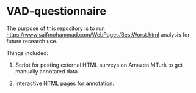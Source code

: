 # VAD-questionnaire
The purpose of this repository is to run https://www.saifmohammad.com/WebPages/BestWorst.html analysis for future research use.

Things included:

1. Script for posting external HTML surveys on Amazon MTurk to get manually annotated data.

2. Interactive HTML pages for annotation.
